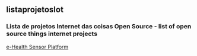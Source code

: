 ## listaprojetosIot
### Lista de projetos Internet das coisas Open Source - list of open source things internet projects


[e-Health Sensor Platform](https://www.cooking-hacks.com/documentation/tutorials/ehealth-v1-biometric-sensor-platform-arduino-raspberry-pi-medical)


